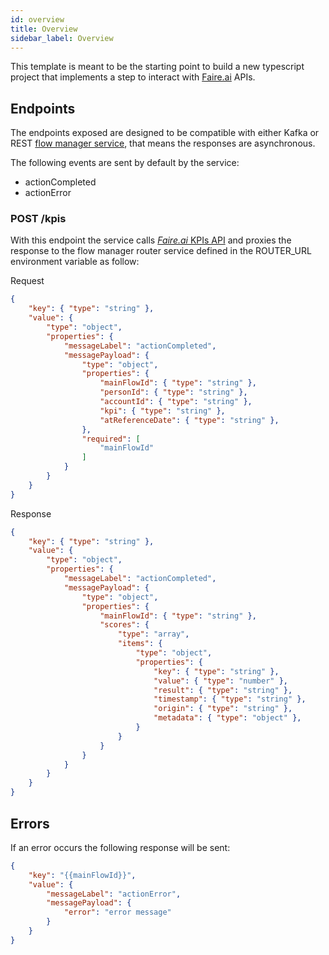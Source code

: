 ```yaml
---
id: overview
title: Overview
sidebar_label: Overview
---
```


<!--
WARNING: this file was automatically generated by Mia-Platform Doc Aggregator.
DO NOT MODIFY IT BY HAND.
Instead, modify the source file and run the aggregator to regenerate this file.
-->

This template is meant to be the starting point to build a new typescript project that implements a step to interact with [Faire.ai](https://platform-dev.faire.ai/docs/) APIs.

## Endpoints
The endpoints exposed are designed to be compatible with either Kafka or REST [flow manager service](/runtime_suite/flow-manager-service/10_overview.md), that means the responses are asynchronous. 

The following events are sent by default by the service:
- actionCompleted
- actionError

### POST /kpis
With this endpoint the service calls [*Faire.ai* KPIs API](https://platform-dev.faire.ai/docs/#tag/kpis/operation/getKpiValue) and proxies the response to the flow manager router service defined in the ROUTER_URL environment variable as follow:

Request
```json
{
    "key": { "type": "string" },
    "value": {
        "type": "object",
        "properties": {
            "messageLabel": "actionCompleted",
            "messagePayload": {
                "type": "object",
                "properties": {
                    "mainFlowId": { "type": "string" },
                    "personId": { "type": "string" },
                    "accountId": { "type": "string" },
                    "kpi": { "type": "string" },
                    "atReferenceDate": { "type": "string" },
                },
                "required": [
                    "mainFlowId"
                ]
            }
        }
    }
}
```

Response
```json
{
    "key": { "type": "string" },
    "value": {
        "type": "object",
        "properties": {
            "messageLabel": "actionCompleted",
            "messagePayload": {
                "type": "object",
                "properties": {
                    "mainFlowId": { "type": "string" },
                    "scores": {
                        "type": "array",
                        "items": {
                            "type": "object",
                            "properties": {
                                "key": { "type": "string" },
                                "value": { "type": "number" },
                                "result": { "type": "string" },
                                "timestamp": { "type": "string" },
                                "origin": { "type": "string" },
                                "metadata": { "type": "object" },
                            }
                        } 
                    }
                }  
            }
        }
    }
}
```
## Errors
If an error occurs the following response will be sent:
```json
{
    "key": "{{mainFlowId}}",
    "value": {
        "messageLabel": "actionError",
        "messagePayload": {
            "error": "error message"
        }
    }
}
```
